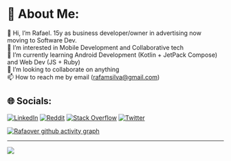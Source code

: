 # 💫 About Me:


👋 Hi, I’m Rafael. 15y as business developer/owner in advertising now moving to Software Dev.
<br>👀 I’m interested in Mobile Development and Collaborative tech
<br>🌱 I’m currently learning Android Development (Kotlin + JetPack Compose) and Web Dev (JS + Ruby) 
<br>💞️ I’m looking to collaborate on anything
<br>📫 How to reach me by email (rafamsilva@gmail.com)

## 🌐 Socials:
[![LinkedIn](https://img.shields.io/badge/LinkedIn-%230077B5.svg?logo=linkedin&logoColor=white)](https://linkedin.com/in/rafamsilva) [![Reddit](https://img.shields.io/badge/Reddit-%23FF4500.svg?logo=Reddit&logoColor=white)](https://reddit.com/user/rafaover) [![Stack Overflow](https://img.shields.io/badge/-Stackoverflow-FE7A16?logo=stack-overflow&logoColor=white)](https://stackoverflow.com/users/12152180) [![Twitter](https://img.shields.io/badge/Twitter-%231DA1F2.svg?logo=Twitter&logoColor=white)](https://twitter.com/rafamsilva) 

[![Rafaover github activity graph](https://activity-graph.herokuapp.com/graph?username=rafaover&theme=xcode)](https://github.com/ashutosh00710/github-readme-activity-graph)

---
[![](https://visitcount.itsvg.in/api?id=rafaover&icon=5&color=6)](https://visitcount.itsvg.in)

<!-- Proudly created with GPRM ( https://gprm.itsvg.in ) -->
